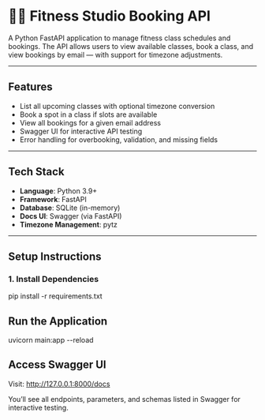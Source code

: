 # 🏋️‍♀️ Fitness Studio Booking API

A Python FastAPI application to manage fitness class schedules and bookings. The API allows users to view available classes, book a class, and view bookings by email — with support for timezone adjustments.

---

## Features

- List all upcoming classes with optional timezone conversion
- Book a spot in a class if slots are available
- View all bookings for a given email address
- Swagger UI for interactive API testing
- Error handling for overbooking, validation, and missing fields

---

## Tech Stack

- **Language**: Python 3.9+
- **Framework**: FastAPI
- **Database**: SQLite (in-memory)
- **Docs UI**: Swagger (via FastAPI)
- **Timezone Management**: pytz

---

##  Setup Instructions

### 1. Install Dependencies

pip install -r requirements.txt

##  Run the Application

uvicorn main:app --reload

## Access Swagger UI
Visit: http://127.0.0.1:8000/docs

You’ll see all endpoints, parameters, and schemas listed in Swagger for interactive testing.
